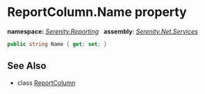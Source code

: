 # ReportColumn.Name property
**namespace:** *[Serenity.Reporting](../../README.md#serenity.reporting-namespace)*   **assembly**: *[Serenity.Net.Services](../../README.md)*

```csharp
public string Name { get; set; }
```

## See Also

* class [ReportColumn](../ReportColumn.md)